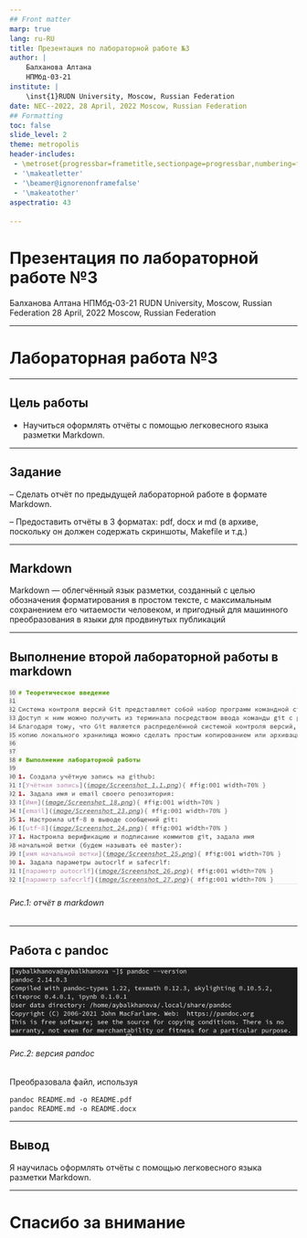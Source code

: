 ```yaml
---
## Front matter
marp: true
lang: ru-RU
title: Презентация по лабораторной работе №3
author: |
	Балханова Алтана 
	НПМбд-03-21
institute: |
	\inst{1}RUDN University, Moscow, Russian Federation
date: NEC--2022, 28 April, 2022 Moscow, Russian Federation
## Formatting
toc: false
slide_level: 2
theme: metropolis
header-includes: 
 - \metroset{progressbar=frametitle,sectionpage=progressbar,numbering=fraction}
 - '\makeatletter'
 - '\beamer@ignorenonframefalse'
 - '\makeatother'
aspectratio: 43

---
```


# Презентация по лабораторной работе №3
Балханова Алтана 
НПМбд-03-21
RUDN University, Moscow, Russian Federation
28 April, 2022 Moscow, Russian Federation

---
# Лабораторная работа №3

---

## Цель работы

- Научиться оформлять отчёты с помощью легковесного языка разметки Markdown.

---
## Задание

– Сделать отчёт по предыдущей лабораторной работе в формате Markdown.

– Предоставить отчёты в 3 форматах: pdf, docx и md (в архиве,
поскольку он должен содержать скриншоты, Makefile и т.д.)

---

## Markdown


Markdown — облегчённый язык разметки, созданный с целью обозначения форматирования в простом тексте, с максимальным сохранением его читаемости человеком, и пригодный для машинного преобразования в языки для продвинутых публикаций

---

## Выполнение второй лабораторной работы в markdown

![отчёт в markdown](image/Screenshot_22.png)
###### Рис.1: отчёт в markdown

---
## Работа с pandoc
![Версия pandoc](image/Screenshot_21.png)
###### Рис.2: версия pandoc
Преобразовала файл, используя
```
pandoc README.md -o README.pdf
pandoc README.md -o README.docx
```

---
## Вывод

Я научилась оформлять отчёты с помощью легковесного языка разметки Markdown.

---
  # Спасибо за внимание

